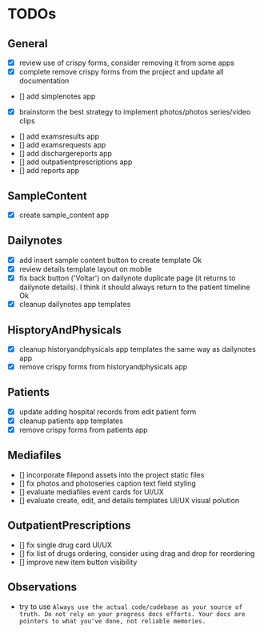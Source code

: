 # TODOs

## General

- [x] review use of crispy forms, consider removing it from some apps
- [x] complete remove crispy forms from the project and update all documentation
- [] add simplenotes app
- [x] brainstorm the best strategy to implement photos/photos series/video clips
- [] add examsresults app
- [] add examsrequests app
- [] add dischargereports app
- [] add outpatientprescriptions app
- [] add reports app

## SampleContent

- [x] create sample_content app

## Dailynotes

- [x] add insert sample content button to create template Ok
- [x] review details template layout on mobile
- [x] fix back button ('Voltar') on dailynote duplicate page (it returns to dailynote details). I think it should always return to the patient timeline Ok
- [x] cleanup dailynotes app templates

## HisptoryAndPhysicals

- [x] cleanup historyandphysicals app templates the same way as dailynotes app
- [x] remove crispy forms from historyandphysicals app

## Patients

- [x] update adding hospital records from edit patient form
- [x] cleanup patients app templates
- [x] remove crispy forms from patients app

## Mediafiles

- [] incorporate filepond assets into the project static files
- [] fix photos and photoseries caption text field styling
- [] evaluate mediafiles event cards for UI/UX
- [] evaluate create, edit, and details templates UI/UX visual polution

## OutpatientPrescriptions

- [] fix single drug card UI/UX
- [] fix list of drugs ordering, consider using drag and drop for reordering
- [] improve new item button visibility

## Observations

- try to use
  `Always use the actual code/codebase as your source of truth. Do not rely on your progress docs efforts. Your docs are pointers to what you've done, not reliable memories.`
